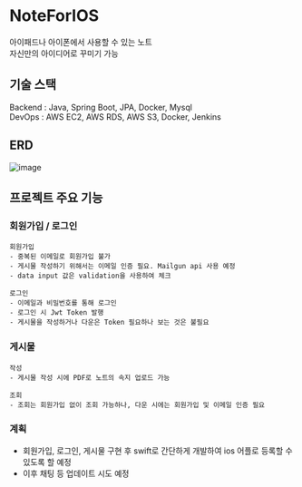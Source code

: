 # NoteForIOS
아이패드나 아이폰에서 사용할 수 있는 노트 \
자신만의 아이디어로 꾸미기 가능

## 기술 스택
Backend : Java, Spring Boot, JPA, Docker, Mysql \
DevOps : AWS EC2, AWS RDS, AWS S3, Docker, Jenkins

## ERD
![image](https://github.com/Nokchamat/NoteForIOS/assets/107979129/0c08fb83-8311-4d55-b353-27b0fd80e61d)

## 프로젝트 주요 기능
### 회원가입 / 로그인
    회원가입
    - 중복된 이메일로 회원가입 불가
    - 게시물 작성하기 위해서는 이메일 인증 필요. Mailgun api 사용 예정
    - data input 값은 validation을 사용하여 체크
    
    로그인
    - 이메일과 비밀번호를 통해 로그인
    - 로그인 시 Jwt Token 발행
    - 게시물을 작성하거나 다운은 Token 필요하나 보는 것은 불필요
### 게시물
    작성
    - 게시물 작성 시에 PDF로 노트의 속지 업로드 가능

    조회
    - 조회는 회원가입 없이 조회 가능하나, 다운 시에는 회원가입 및 이메일 인증 필요

### 계획
- 회원가입, 로그인, 게시물 구현 후 swift로 간단하게 개발하여 ios 어플로 등록할 수 있도록 할 예정
- 이후 채팅 등 업데이트 시도 예정
